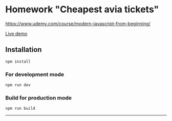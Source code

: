 # Homework "Cheapest avia tickets"

https://www.udemy.com/course/modern-javascript-from-beginning/


[Live demo](dist/)

## Installation
```
npm install
```

### For development mode
```
npm run dev
```

### Build for production mode
```
npm run build
```
---

